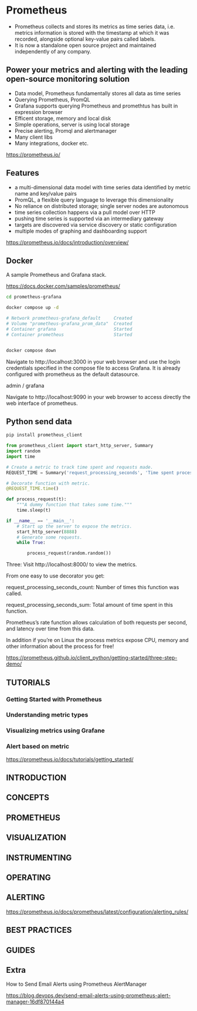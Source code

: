 # Prometheus

* Prometheus collects and stores its metrics as time series data, i.e. metrics information is stored with the timestamp at which it was recorded, alongside optional key-value pairs called labels.
* It is now a standalone open source project and maintained independently of any company. 



## Power your metrics and alerting with the leading open-source monitoring solution

* Data model, Prometheus fundamentally stores all data as time series
* Querying Prometheus, PromQL
* Grafana supports querying Prometheus and promethtus has built in expression browser
* Efficent storage, memory and local disk
* Simple operations, server is using local storage
* Precise alerting, Promql and alertmanager
* Many client libs
* Many integrations, docker etc.


https://prometheus.io/



## Features

* a multi-dimensional data model with time series data identified by metric name and key/value pairs
* PromQL, a flexible query language to leverage this dimensionality
* No reliance on distributed storage; single server nodes are autonomous
* time series collection happens via a pull model over HTTP
* pushing time series is supported via an intermediary gateway
* targets are discovered via service discovery or static configuration
* multiple modes of graphing and dashboarding support

https://prometheus.io/docs/introduction/overview/

## Docker

A sample Prometheus and Grafana stack.

https://docs.docker.com/samples/prometheus/


```bash
cd prometheus-grafana

docker compose up -d

# Network prometheus-grafana_default     Created                                                               
# Volume "prometheus-grafana_prom_data"  Created                                                                  
# Container grafana                      Started                                                                 
# Container prometheus                   Started


docker compose down
```

Navigate to http://localhost:3000 in your web browser and use the login credentials specified in the compose file to access Grafana. It is already configured with prometheus as the default datasource.

admin / grafana


Navigate to http://localhost:9090 in your web browser to access directly the web interface of prometheus.



## Python send data

```bash
pip install prometheus_client

```
```py
from prometheus_client import start_http_server, Summary
import random
import time

# Create a metric to track time spent and requests made.
REQUEST_TIME = Summary('request_processing_seconds', 'Time spent processing request')

# Decorate function with metric.
@REQUEST_TIME.time()

def process_request(t):
    """A dummy function that takes some time."""
    time.sleep(t)

if __name__ == '__main__':
    # Start up the server to expose the metrics.
    start_http_server(8888)
    # Generate some requests.
    while True:

        process_request(random.random())

```

Three: Visit http://localhost:8000/ to view the metrics.

From one easy to use decorator you get:

request_processing_seconds_count: Number of times this function was called.

request_processing_seconds_sum: Total amount of time spent in this function.

Prometheus’s rate function allows calculation of both requests per second, and latency over time from this data.


In addition if you’re on Linux the process metrics expose CPU, memory and other information about the process for free!

https://prometheus.github.io/client_python/getting-started/three-step-demo/


## TUTORIALS

### Getting Started with Prometheus

### Understanding metric types

### Visualizing metrics using Grafane

### Alert based on metric

https://prometheus.io/docs/tutorials/getting_started/


## INTRODUCTION

## CONCEPTS

## PROMETHEUS

## VISUALIZATION

## INSTRUMENTING

## OPERATING

## ALERTING

https://prometheus.io/docs/prometheus/latest/configuration/alerting_rules/

## BEST PRACTICES

## GUIDES

## Extra

How to Send Email Alerts using Prometheus AlertManager

https://blog.devops.dev/send-email-alerts-using-prometheus-alert-manager-16df870144a4



